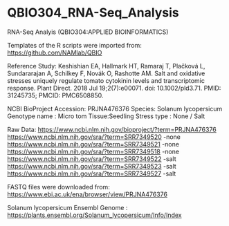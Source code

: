 # QBIO304_RNA-Seq_Analysis
RNA-Seq Analyis (QBIO304:APPLIED BIOINFORMATICS)

Templates of the R scripts were imported from:
https://github.com/NAMlab/QBIO

Reference Study:
Keshishian EA, Hallmark HT, Ramaraj T, Plačková L, Sundararajan A, Schilkey F, Novák O, Rashotte AM. Salt and oxidative stresses uniquely regulate tomato cytokinin levels and transcriptomic response. Plant Direct. 2018 Jul 19;2(7):e00071. doi: 10.1002/pld3.71. PMID: 31245735; PMCID: PMC6508850.

NCBI BioProject Accession: PRJNA476376
 Species: Solanum lycopersicum
 Genotype name : Micro tom
 Tissue:Seedling
 Stress type : None / Salt 

Raw Data:
https://www.ncbi.nlm.nih.gov/bioproject/?term=PRJNA476376
 https://www.ncbi.nlm.nih.gov/sra/?term=SRR7349520 -none
 https://www.ncbi.nlm.nih.gov/sra/?term=SRR7349521 -none
 https://www.ncbi.nlm.nih.gov/sra/?term=SRR7349518 -none
 https://www.ncbi.nlm.nih.gov/sra/?term=SRR7349522 -salt
 https://www.ncbi.nlm.nih.gov/sra/?term=SRR7349523 -salt
 https://www.ncbi.nlm.nih.gov/sra/?term=SRR7349527 -salt

FASTQ files were downloaded from: https://www.ebi.ac.uk/ena/browser/view/PRJNA476376

Solanum lycopersicum Ensembl Genome : https://plants.ensembl.org/Solanum_lycopersicum/Info/Index



